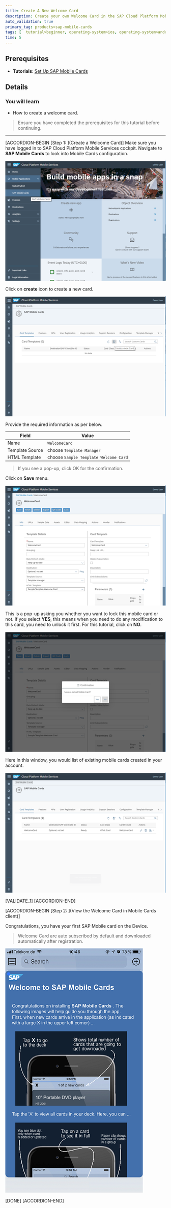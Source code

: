 ```yaml
---
title: Create A New Welcome Card
description: Create your own Welcome Card in the SAP Cloud Platform Mobile Services.
auto_validation: true
primary_tag: products>sap-mobile-cards
tags: [  tutorial>beginner, operating-system>ios, operating-system>android, topic>mobile, products>sap-cloud-platform, products>sap-mobile-cards ]
time: 5
---
```

## Prerequisites
- **Tutorials**: [Set Up SAP Mobile Cards](cp-mobile-cards-setup)

## Details
### You will learn
- How to create a welcome card.

>Ensure you have completed the prerequisites for this tutorial before continuing.

---

[ACCORDION-BEGIN [Step 1: ](Create a Welcome Card)]
Make sure you have logged in to SAP Cloud Platform Mobile Services cockpit. Navigate to **SAP Mobile Cards** to look into Mobile Cards configuration.

![MobileCards](Markdown_files/img_000.png)

Click on **create** icon to create a new card.

![MobileCards](Markdown_files/img_001.png)

Provide the required information as per below.

| Field | Value |
|----|----|
| Name | `WelcomeCard` |
| Template Source | choose `Template Manager` |
| HTML Template | choose `Sample Template Welcome Card` |

> If you see a pop-up, click OK for the confirmation.

Click on **Save** menu.

![MobileCards](Markdown_files/img_009.png)

This is a pop-up asking you whether you want to lock this mobile card or not.
If you select **YES**, this means when you need to do any modification to this card, you need to unlock it first.
For this tutorial, click on **NO**.

![MobileCards](Markdown_files/img_010.png)

Here in this window, you would list of existing mobile cards created in your account.

![MobileCards](Markdown_files/img_011.png)

[VALIDATE_1]
[ACCORDION-END]

[ACCORDION-BEGIN [Step 2: ](View the Welcome Card in Mobile Cards client)]

 Congratulations, you have your first SAP Mobile card on the Device.

> Welcome Card are auto subscribed by default and downloaded automatically after registration.

![MobileCards](Markdown_files/img_012.png)

[DONE]
[ACCORDION-END]
